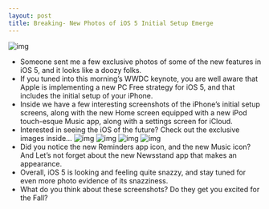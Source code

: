 ```yaml
---
layout: post
title: Breaking- New Photos of iOS 5 Initial Setup Emerge
---
```

![img](http://media.idownloadblog.com/wp-content/uploads/2011/06/iPhone-iOS5-Slide-to-Setup.png)
* Someone sent me a few exclusive photos of some of the new features in iOS 5, and it looks like a doozy folks.
* If you tuned into this morning’s WWDC keynote, you are well aware that Apple is implementing a new PC Free strategy for iOS 5, and that includes the initial setup of your iPhone.
* Inside we have a few interesting screenshots of the iPhone’s initial setup screens, along with the new Home screen equipped with a new iPod touch-esque Music app, along with a settings screen for iCloud.
* Interested in seeing the iOS of the future? Check out the exclusive images inside…
![img](http://media.idownloadblog.com/wp-content/uploads/2011/06/iOS-5-Apple-ID.png)
![img](http://media.idownloadblog.com/wp-content/uploads/2011/06/Your-iPhone-is-Setup.png)
![img](http://media.idownloadblog.com/wp-content/uploads/2011/06/iOS-5-Home-Screen.png)
![img](http://media.idownloadblog.com/wp-content/uploads/2011/06/iOS-5-iCloud-Settings.png)
* Did you notice the new Reminders app icon, and the new Music icon? And Let’s not forget about the new Newsstand app that makes an appearance.
* Overall, iOS 5 is looking and feeling quite snazzy, and stay tuned for even more photo evidence of its snazziness.
* What do you think about these screenshots? Do they get you excited for the Fall?

